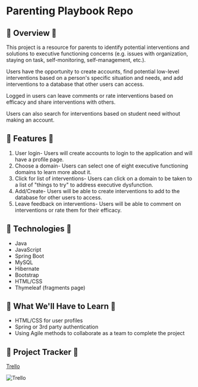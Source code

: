 # Parenting Playbook Repo

## 🔹 Overview 🔹

This project is a resource for parents to identify potential interventions and solutions to executive functioning concerns (e.g. issues with organization, staying on task, self-monitoring, self-management, etc.).

Users have the opportunity to create accounts, find potential low-level interventions based on a person's specific situation and needs, and add interventions to a database that other users can access.

Logged in users can leave comments or rate interventions based on efficacy and share interventions with others.

Users can also search for interventions based on student need without making an account.

## 🔹 Features 🔹

1. User login- Users will create accounts to login to the application and will have a profile page.
2. Choose a domain- Users can select one of eight executive functioning domains to learn more about it.
3. Click for list of interventions- Users can click on a domain to be taken to a list of "things to try" to address executive dysfunction.
4. Add/Create- Users will be able to create interventions to add to the database for other users to access.
5. Leave feedback on interventions- Users will be able to comment on interventions or rate them for their efficacy.

## 🔹 Technologies 🔹

- Java
- JavaScript
- Spring Boot
- MySQL
- Hibernate
- Bootstrap
- HTML/CSS
- Thymeleaf (fragments page)

## 🔹 What We'll Have to Learn 🔹

- HTML/CSS for user profiles
- Spring or 3rd party authentication
- Using Agile methods to collaborate as a team to complete the project

## 🔹 Project Tracker 🔹

[Trello](https://trello.com/b/DDDDSDj5/kanban-template)

![Trello](https://user-images.githubusercontent.com/93892096/165012192-31bec16c-2b59-4860-9426-1c4a1ed4e2cf.png)
